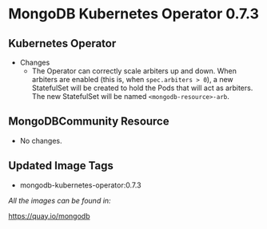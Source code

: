 # MongoDB Kubernetes Operator 0.7.3

## Kubernetes Operator

- Changes
  - The Operator can correctly scale arbiters up and down. When arbiters are
    enabled (this is, when `spec.arbiters > 0`), a new StatefulSet will be
    created to hold the Pods that will act as arbiters. The new StatefulSet will
    be named `<mongodb-resource>-arb`.

## MongoDBCommunity Resource

- No changes.


## Updated Image Tags

- mongodb-kubernetes-operator:0.7.3

_All the images can be found in:_

https://quay.io/mongodb
